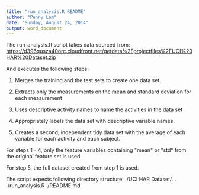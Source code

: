 ```yaml
---
title: "run_analysis.R README"
author: "Penny Lam"
date: "Sunday, August 24, 2014"
output: word_document
---
```


The run_analysis.R script takes data sourced from:
https://d396qusza40orc.cloudfront.net/getdata%2Fprojectfiles%2FUCI%20HAR%20Dataset.zip 

And executes the following steps:

1. Merges the training and the test sets to create one data set.

2. Extracts only the measurements on the mean and standard deviation for each measurement

3. Uses descriptive activity names to name the activities in the data set

4. Appropriately labels the data set with descriptive variable names. 

5. Creates a second, independent tidy data set with the average of each variable for each activity and each subject. 


For steps 1 - 4, only the feature variables containing "mean" or "std" from the original feature set is used.


For step 5, the full dataset created from step 1 is used.


The script expects following directory structure:
./UCI HAR Dataset/...
./run_analysis.R
./README.md